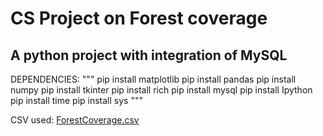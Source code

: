 # CS Project on Forest coverage
A python project with integration of MySQL
----------------------------------------------------------------------------------------------
DEPENDENCIES:
"""
pip install matplotlib
pip install pandas
pip install numpy
pip install tkinter
pip install rich
pip install mysql
pip install Ipython
pip install time
pip install sys
"""

CSV used:
[ForestCoverage.csv](https://github.com/PiyushBOT/IP_Project_Class12-CBSE-/files/7259741/ForestCoverage.csv)
